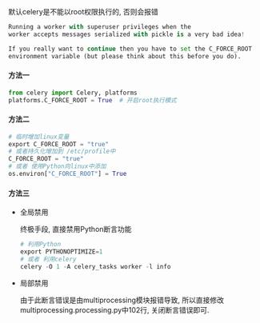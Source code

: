 默认celery是不能以root权限执行的, 否则会报错

```python
Running a worker with superuser privileges when the
worker accepts messages serialized with pickle is a very bad idea!

If you really want to continue then you have to set the C_FORCE_ROOT
environment variable (but please think about this before you do).
```

#### 方法一

```python
from celery import Celery, platforms
platforms.C_FORCE_ROOT = True  # 开启root执行模式
```

#### 方法二

```python
# 临时增加linux变量
export C_FORCE_ROOT = "true"
# 或者持久化增加到 /etc/profile中
C_FORCE_ROOT = "true"
# 或者 使用Python向linux中添加
os.environ["C_FORCE_ROOT"] = True
```

#### 方法三

* 全局禁用

  终极手段, 直接禁用Python断言功能

  ```python
  # 利用Python
  export PYTHONOPTIMIZE=1
  # 或者 利用celery
  celery -O 1 -A celery_tasks worker -l info
  ```

* 局部禁用

  由于此断言错误是由multiprocessing模块报错导致, 所以直接修改multiprocessing.processing.py中102行, 关闭断言错误即可.

